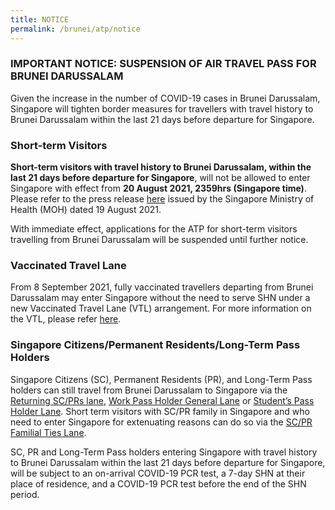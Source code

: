 ```yaml
---
title: NOTICE
permalink: /brunei/atp/notice
---
```

### IMPORTANT NOTICE: SUSPENSION OF AIR TRAVEL PASS FOR BRUNEI DARUSSALAM

Given the increase in the number of COVID-19 cases in Brunei Darussalam, Singapore will tighten border measures for travellers with travel history to Brunei Darussalam within the last 21 days before departure for Singapore.

### Short-term Visitors

**Short-term visitors with travel history to Brunei Darussalam, within the last 21 days before departure for Singapore**, will not be allowed to enter Singapore with effect from **20 August 2021, 2359hrs (Singapore time)**. Please refer to the press release <a href="https://www.moh.gov.sg/news-highlights/details/next-steps-in-our-transition-towards-covid-resilience">here</a> issued by the Singapore Ministry of Health (MOH) dated 19 August 2021.
	
With immediate effect, applications for the ATP for short-term visitors travelling from Brunei Darussalam will be suspended until further notice.

### Vaccinated Travel Lane

From 8 September 2021, fully vaccinated travellers departing from Brunei Darussalam may enter Singapore without the need to serve SHN under a new Vaccinated Travel Lane (VTL) arrangement. For more information on the VTL, please refer <a href="/vtl/requirements-and-process">here</a>.

### Singapore Citizens/Permanent Residents/Long-Term Pass Holders
	
Singapore Citizens (SC), Permanent Residents (PR), and Long-Term Pass holders can still travel from Brunei Darussalam to Singapore via the [Returning SC/PRs lane](/sc-pr/overview), [Work Pass Holder General Lane](/wphl/overview) or [Student’s Pass Holder Lane](/stpl/requirements-and-process). Short term visitors with SC/PR family in Singapore and who need to enter Singapore for extenuating reasons can do so via the [SC/PR Familial Ties Lane](/scpr-familial-ties-lane/requirements-and-process). 

SC, PR and Long-Term Pass holders entering Singapore with travel history to Brunei Darussalam within the last 21 days before departure for Singapore, will be subject to an on-arrival COVID-19 PCR test, a 7-day SHN at their place of residence, and a COVID-19 PCR test before the end of the SHN period.